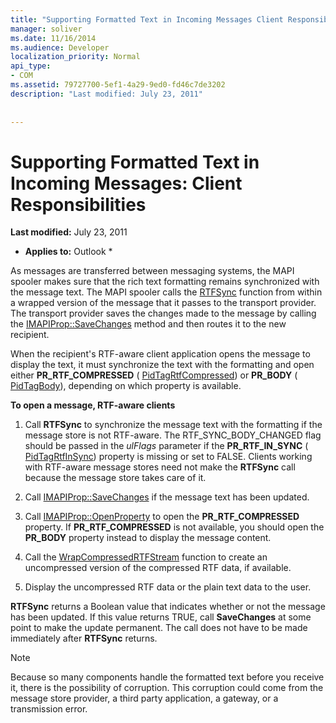 ```yaml
---
title: "Supporting Formatted Text in Incoming Messages Client Responsibilities"
manager: soliver
ms.date: 11/16/2014
ms.audience: Developer
localization_priority: Normal
api_type:
- COM
ms.assetid: 79727700-5ef1-4a29-9ed0-fd46c7de3202
description: "Last modified: July 23, 2011"
 
 
---
```


# Supporting Formatted Text in Incoming Messages: Client Responsibilities

 **Last modified:** July 23, 2011 
  
 * **Applies to:** Outlook * 
  
As messages are transferred between messaging systems, the MAPI spooler makes sure that the rich text formatting remains synchronized with the message text. The MAPI spooler calls the [RTFSync](rtfsync.md) function from within a wrapped version of the message that it passes to the transport provider. The transport provider saves the changes made to the message by calling the [IMAPIProp::SaveChanges](imapiprop-savechanges.md) method and then routes it to the new recipient. 
  
When the recipient's RTF-aware client application opens the message to display the text, it must synchronize the text with the formatting and open either **PR_RTF_COMPRESSED** ( [PidTagRtfCompressed](pidtagrtfcompressed-canonical-property.md)) or **PR_BODY** ( [PidTagBody](pidtagbody-canonical-property.md)), depending on which property is available.
  
 **To open a message, RTF-aware clients**
  
1. Call **RTFSync** to synchronize the message text with the formatting if the message store is not RTF-aware. The RTF_SYNC_BODY_CHANGED flag should be passed in the  _ulFlags_ parameter if the **PR_RTF_IN_SYNC** ( [PidTagRtfInSync](pidtagrtfinsync-canonical-property.md)) property is missing or set to FALSE. Clients working with RTF-aware message stores need not make the **RTFSync** call because the message store takes care of it. 
    
2. Call [IMAPIProp::SaveChanges](imapiprop-savechanges.md) if the message text has been updated. 
    
3. Call [IMAPIProp::OpenProperty](imapiprop-openproperty.md) to open the **PR_RTF_COMPRESSED** property. If **PR_RTF_COMPRESSED** is not available, you should open the **PR_BODY** property instead to display the message content. 
    
4. Call the [WrapCompressedRTFStream](wrapcompressedrtfstream.md) function to create an uncompressed version of the compressed RTF data, if available. 
    
5. Display the uncompressed RTF data or the plain text data to the user.
    
 **RTFSync** returns a Boolean value that indicates whether or not the message has been updated. If this value returns TRUE, call **SaveChanges** at some point to make the update permanent. The call does not have to be made immediately after **RTFSync** returns. 
  
> [!NOTE]
> Because so many components handle the formatted text before you receive it, there is the possibility of corruption. This corruption could come from the message store provider, a third party application, a gateway, or a transmission error. 
  

